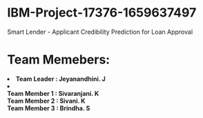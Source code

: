 # IBM-Project-17376-1659637497
Smart Lender - Applicant Credibility Prediction for Loan Approval


# Team Memebers:
<b><li>Team Leader   : Jeyanandhini. J<li><b><br>
<b>Team Member 1 : Sivaranjani. K<b><br>
<b>Team Member 2 : Sivani. K<b><br>
<b>Team Member 3 : Brindha. S<b><br>
